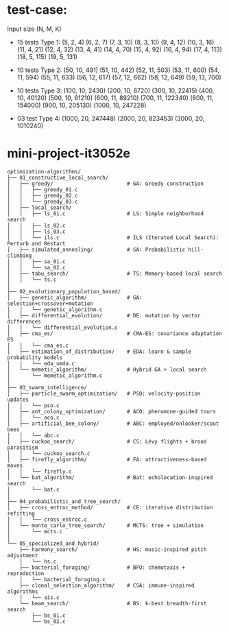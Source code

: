# test-case:
Input size (N, M, K)
- 15 tests Type 1: 
(5, 2, 4)   (6, 2, 7)   (7, 3, 10)   (8, 3, 10)   (9, 4, 12)
(10, 3, 16) (11, 4, 21) (12, 4, 32)  (13, 4, 41)  (14, 4, 70)
(15, 4, 92) (16, 4, 94) (17, 4, 113) (18, 5, 115) (19, 5, 131)

- 10 tests Type 2:
(50, 10, 491) (51, 10, 442) (52, 11, 503) (53, 11, 600) (54, 11, 594)
(55, 11, 633) (56, 12, 617) (57, 12, 662) (58, 12, 649) (59, 13, 700)

- 10 tests Type 3:
(100, 10, 2430)  (200, 10, 8720)   (300, 10, 22415)  (400, 10, 40120)  (500, 10, 61210)
(600, 11, 89210) (700, 11, 122340) (800, 11, 154000) (900, 10, 205130) (1000, 10, 247228)

- 03 test Type 4:
(1000, 20, 247448) (2000, 20, 823453) (3000, 20, 1010240)

# mini-project-it3052e
```
optimization-algorithms/
├── 01_constructive_local_search/
│   ├── greedy/                        # GA: Greedy construction
│   │   ├── greedy_01.c
│   │   ├── greedy_02.c
│   │   └── greedy_03.c
│   ├── local_search/                  
│   │   ├── ls_01.c                    # LS: Simple neighborhood search
│   │   ├── ls_02.c
│   │   ├── ls_03.c
│   │   └── ils.c                      # ILS (Iterated Local Search): Perturb and Restart
│   ├── simulated_annealing/           # SA: Probabilistic hill-climbing
│   │   ├── sa_01.c
│   │   └── sa_02.c
│   ├── tabu_search/                   # TS: Memory-based local search
│   │   └── ts.c
│
├── 02_evolutionary_population_based/
│   ├── genetic_algorithm/             # GA: selection+crossover+mutation
│   │   └── genetic_algorithm.c
│   ├── differential_evolution/        # DE: mutation by vector differences
│   │   └── differential_evolution.c
│   ├── cma_es/                        # CMA-ES: covariance adaptation ES
│   │   └── cma_es.c
│   ├── estimation_of_distribution/    # EDA: learn & sample probability models
│   │   └── eda_umda.c
│   └── memetic_algorithm/             # Hybrid GA + local search
│       └── memetic_algorithm.c
│
├── 03_swarm_intelligence/
│   ├── particle_swarm_optimization/   # PSO: velocity-position updates
│   │   └── pso.c
│   ├── ant_colony_optimization/       # ACO: pheromone-guided tours
│   │   └── aco.c
│   ├── artificial_bee_colony/         # ABC: employed/onlooker/scout bees
│   │   └── abc.c
│   ├── cuckoo_search/                 # CS: Lévy flights + brood parasitism
│   │   └── cuckoo_search.c
│   ├── firefly_algorithm/             # FA: attractiveness-based moves
│   │   └── firefly.c
│   └── bat_algorithm/                 # Bat: echolocation-inspired search
│       └── bat.c
│
├── 04_probabilistic_and_tree_search/
│   ├── cross_entroc_method/           # CE: iterative distribution refitting
│   │   └── cross_entroc.c
│   └── monte_carlo_tree_search/       # MCTS: tree + simulation
│       └── mcts.c
│
└── 05_specialized_and_hybrid/
    ├── harmony_search/                # HS: music-inspired pitch adjustment
    │   └── hs.c
    ├── bacterial_foraging/            # BFO: chemotaxis + reproduction
    │   └── bacterial_foraging.c
    ├── clonal_selection_algorithm/    # CSA: immune-inspired algorithms
    │   └── ais.c
    └── beam_search/                   # BS: k-best breadth-first search
        ├── bs_01.c
        └── bs_02.c
```
